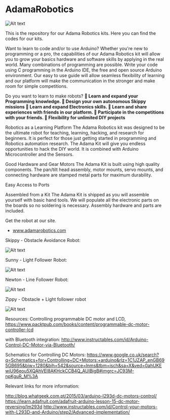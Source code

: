# AdamaRobotics
![Alt text](http://www.adamarobotics.com/wp-content/uploads/2017/07/cropped-LogoAdamaRobotics.jpg?raw=true "Adama Robotics")


This is the repository for our Adama Robotics kits.
Here you can find the codes for our kits. 

Want to learn to code and/or to use Arduino? Whether you're new to programming or a pro, the capabilities of our Adama Robotics kit will allow you to grow your basics hardware and software skills by applying in the real world. Many combinations of programming are possible. Write your code using C programming in the Arduino IDE, the free and open source Arduino environment. Our easy to use guide will allow seamless flexibility of learning and our platform will make the communication in the stronger and make room for simple competitions. 

Do you want to learn to make robots?
<strong>
	Learn and expand your Programming knowledge.
	Design your own autonomous Skippy missions
	Learn and expand Electronics skills.
	Learn and share experiences with friends in our platform.
	Participate in the competitions with your friends.
	Flexibility for unlimited DIY projects 
</strong>

Robotics as a Learning Platform
The Adama Robotics kit was designed to be the ultimate robot for teaching, learning, hacking, and research for beginners. It is perfect for those just getting started in programming and Robotics automation research.
The Adama Kit will give you endless opportunities to hack the DIY world. It is combined with Arduino Microcontroller and the Sensors.

Good Hardware and Gear Motors
The Adama Kit is built using high quality components. The pan/tilt head assembly, motor mounts, servo mounts, and connecting hardware are stamped metal parts for maximum durability. 

Easy Access to Ports

Assembled from a Kit
The Adama Kit is shipped as you will assemble yourself with basic hand tools. We will populate all the electronic parts on the boards so no soldering is necessary. Assembly hardware and parts are included.

Get the robot at our site. 
- www.adamarobotics.com 


Skippy - Obstacle Avoidance Robot:

![Alt text](http://www.adamarobotics.com/wp-content/uploads/2017/07/skippy.jpg?raw=true "Skippy - Obstacle Avoidance Robot")

Sunny - Light Follower Robot:

![Alt text](http://www.adamarobotics.com/wp-content/uploads/2017/07/sunny.jpg?raw=true "Sunny - Light Follower Robot")

Newton - Line Follower Robot:

![Alt text](http://www.adamarobotics.com/wp-content/uploads/2017/07/newton.jpg?raw=true "Newton - Line Follower Robot")

Zippy - Obstacle + Light follower robot

![Alt text](http://www.adamarobotics.com/wp-content/uploads/2017/07/zippy.jpg?raw=true "Zippy - Light and Obstacle Follower Robot")



Resources: 
Controlling programmable DC motor and LCD, 
https://www.packtpub.com/books/content/programmable-dc-motor-controller-lcd

with Bluetooth integration:
http://www.instructables.com/id/Arduino-Control-DC-Motor-via-Bluetooth/

Schematics for Controlling DC Motors:
https://www.google.co.uk/search?q=Schematics+for+Controlling+DC+Motors:+arduino&rlz=1C1JZAP_enGB695GB695&biw=1280&bih=542&source=lnms&tbm=isch&sa=X&ved=0ahUKEwiU96eou5XQAhVEI8AKHckCCB4Q_AUIBigB#imgrc=JC93M-npKguR_M%3A


Relevant links for more information:

http://blog.whatgeek.com.pt/2015/03/arduino-l293d-dc-motors-control/
https://learn.adafruit.com/adafruit-arduino-lesson-15-dc-motor-reversing/lm293d
http://www.instructables.com/id/Control-your-motors-with-L293D-and-Arduino/step2/Advanced-implementation/

